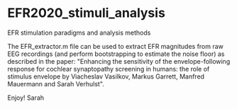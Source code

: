 # EFR2020_stimuli_analysis
EFR stimulation paradigms and analysis methods

The EFR_extractor.m file can be used to extract EFR magnitudes from raw EEG recordings (and perform bootstrapping to estimate the noise floor) as described in the paper: "Enhancing the sensitivity of the envelope-following response for cochlear synaptopathy screening in humans: the role of stimulus envelope by Viacheslav Vasilkov, Markus Garrett, Manfred Mauermann and Sarah Verhulst".

Enjoy!
Sarah

